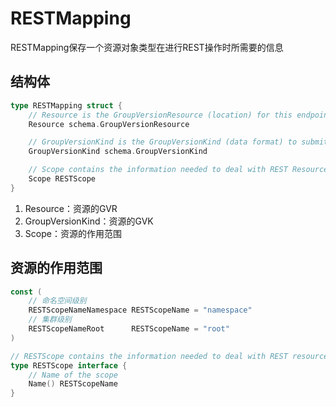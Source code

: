 # RESTMapping
RESTMapping保存一个资源对象类型在进行REST操作时所需要的信息

## 结构体
```go
type RESTMapping struct {
	// Resource is the GroupVersionResource (location) for this endpoint
	Resource schema.GroupVersionResource

	// GroupVersionKind is the GroupVersionKind (data format) to submit to this endpoint
	GroupVersionKind schema.GroupVersionKind

	// Scope contains the information needed to deal with REST Resources that are in a resource hierarchy
	Scope RESTScope
}
```
1. Resource：资源的GVR
2. GroupVersionKind：资源的GVK
3. Scope：资源的作用范围

## 资源的作用范围
```go
const (
    // 命名空间级别
	RESTScopeNameNamespace RESTScopeName = "namespace"
    // 集群级别
	RESTScopeNameRoot      RESTScopeName = "root"
)

// RESTScope contains the information needed to deal with REST resources that are in a resource hierarchy
type RESTScope interface {
	// Name of the scope
	Name() RESTScopeName
}
```
